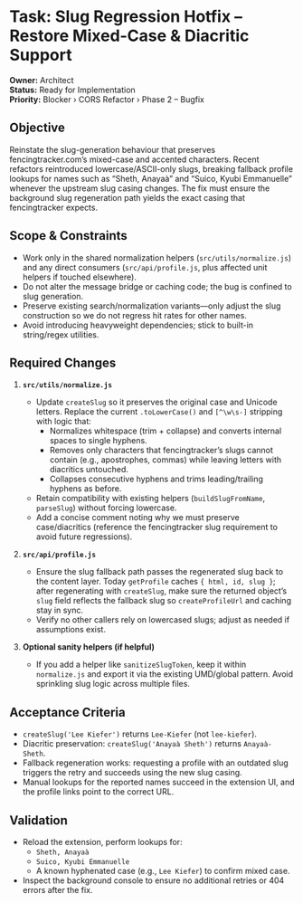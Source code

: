 # Task: Slug Regression Hotfix – Restore Mixed-Case & Diacritic Support

**Owner:** Architect  
**Status:** Ready for Implementation  
**Priority:** Blocker › CORS Refactor › Phase 2 – Bugfix

## Objective
Reinstate the slug-generation behaviour that preserves fencingtracker.com’s mixed-case and accented characters. Recent refactors reintroduced lowercase/ASCII-only slugs, breaking fallback profile lookups for names such as “Sheth, Anayaà” and “Suico, Kyubi Emmanuelle” whenever the upstream slug casing changes. The fix must ensure the background slug regeneration path yields the exact casing that fencingtracker expects.

## Scope & Constraints
- Work only in the shared normalization helpers (`src/utils/normalize.js`) and any direct consumers (`src/api/profile.js`, plus affected unit helpers if touched elsewhere).
- Do not alter the message bridge or caching code; the bug is confined to slug generation.
- Preserve existing search/normalization variants—only adjust the slug construction so we do not regress hit rates for other names.
- Avoid introducing heavyweight dependencies; stick to built-in string/regex utilities.

## Required Changes
1. **`src/utils/normalize.js`**
   - Update `createSlug` so it preserves the original case and Unicode letters. Replace the current `.toLowerCase()` and `[^\w\s-]` stripping with logic that:
     - Normalizes whitespace (trim + collapse) and converts internal spaces to single hyphens.
     - Removes only characters that fencingtracker’s slugs cannot contain (e.g., apostrophes, commas) while leaving letters with diacritics untouched.
     - Collapses consecutive hyphens and trims leading/trailing hyphens as before.
   - Retain compatibility with existing helpers (`buildSlugFromName`, `parseSlug`) without forcing lowercase.
   - Add a concise comment noting why we must preserve case/diacritics (reference the fencingtracker slug requirement to avoid future regressions).

2. **`src/api/profile.js`**
   - Ensure the slug fallback path passes the regenerated slug back to the content layer. Today `getProfile` caches `{ html, id, slug }`; after regenerating with `createSlug`, make sure the returned object’s `slug` field reflects the fallback slug so `createProfileUrl` and caching stay in sync.
   - Verify no other callers rely on lowercased slugs; adjust as needed if assumptions exist.

3. **Optional sanity helpers (if helpful)**
   - If you add a helper like `sanitizeSlugToken`, keep it within `normalize.js` and export it via the existing UMD/global pattern. Avoid sprinkling slug logic across multiple files.

## Acceptance Criteria
- `createSlug('Lee Kiefer')` returns `Lee-Kiefer` (not `lee-kiefer`).
- Diacritic preservation: `createSlug('Anayaà Sheth')` returns `Anayaà-Sheth`.
- Fallback regeneration works: requesting a profile with an outdated slug triggers the retry and succeeds using the new slug casing.
- Manual lookups for the reported names succeed in the extension UI, and the profile links point to the correct URL.

## Validation
- Reload the extension, perform lookups for:
  - `Sheth, Anayaà`
  - `Suico, Kyubi Emmanuelle`
  - A known hyphenated case (e.g., `Lee Kiefer`) to confirm mixed case.
- Inspect the background console to ensure no additional retries or 404 errors after the fix.
